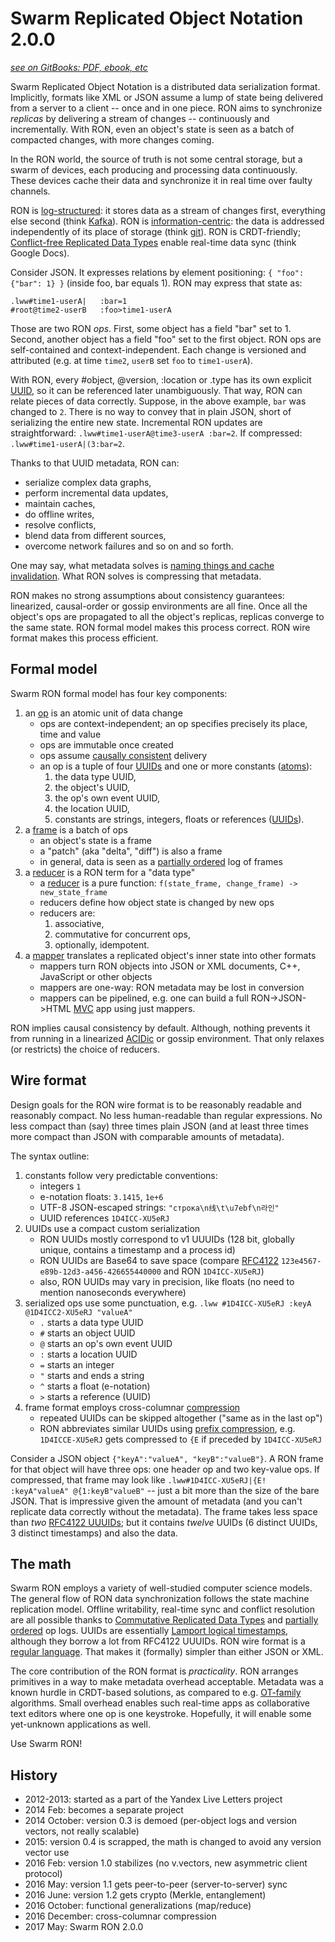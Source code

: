 # Swarm Replicated Object Notation 2.0.0 #
[*see on GitBooks: PDF, ebook, etc*](https://gritzko.gitbooks.io/swarm-the-protocol)

Swarm Replicated Object Notation is a distributed data serialization format.
Implicitly, formats like XML or JSON assume a lump of state being delivered from a server to a client -- once and in one piece.
RON aims to synchronize *replicas* by delivering a stream of changes -- continuously and incrementally.
With RON, even an object's state is seen as a batch of compacted changes, with more changes coming.

In the RON world, the source of truth is not some central storage, but a swarm of devices, each producing and processing data continuously.
These devices cache their data and synchronize it in real time over faulty channels.

RON is [log-structured][log]: it stores data as a stream of changes first, everything else second (think [Kafka][kafka]).
RON is [information-centric][icn]: the data is addressed independently of its place of storage (think [git][git]).
RON is CRDT-friendly; [Conflict-free Replicated Data Types][crdt] enable real-time data sync (think Google Docs).

Consider JSON. It expresses relations by element positioning:
`{ "foo": {"bar": 1} }` (inside foo, bar equals 1).
RON may express that state as:
```
.lww#time1-userA|   :bar=1
#root@time2-userB   :foo>time1-userA
```
Those are two RON *ops*.
First, some object has a field "bar" set to 1.
Second, another object has a field "foo" set to the first object.
RON ops are self-contained and context-independent.
Each change is versioned and attributed (e.g. at time `time2`, `userB` set `foo` to `time1-userA`).

With RON, every #object, @version, :location or .type has its own explicit [UUID](uid.md), so it can be referenced later unambiguously.
That way, RON can relate pieces of data correctly.
Suppose, in the above example, `bar` was changed to `2`.
There is no way to convey that in plain JSON, short of serializing the entire new state.
Incremental RON updates are straightforward: `.lww#time1-userA@time3-userA :bar=2`. If compressed: `.lww#time1-userA|(3:bar=2`.

Thanks to that UUID metadata, RON can:

* serialize complex data graphs,
* perform incremental data updates,
* maintain caches,
* do offline writes,
* resolve conflicts,
* blend data from different sources,
* overcome network failures and so on and so forth.

One may say, what metadata solves is [naming things and cache invalidation][2problems].
What RON solves is compressing that metadata.

RON makes no strong assumptions about consistency guarantees: linearized, causal-order or gossip environments are all fine.
Once all the object's ops are propagated to all the object's replicas, replicas converge to the same state.
RON formal model makes this process correct.
RON wire format makes this process efficient.


## Formal model

Swarm RON formal model has four key components:

1. an [op](op.md) is an atomic unit of data change
    * ops are context-independent; an op specifies precisely its place, time and value
    * ops are immutable once created
    * ops assume [causally consistent][causal] delivery
    * an op is a tuple of four [UUIDs](uid.md) and one or more constants ([atoms](op.md)):
        1. the data type UUID,
        2. the object's UUID,
        3. the op's own event UUID,
        4. the location UUID,
        5. constants are strings, integers, floats or references ([UUIDs](uid.md)).
2. a [frame](frame.md) is a batch of ops
    * an object's state is a frame
    * a "patch" (aka "delta", "diff") is also a frame
    * in general, data is seen as a [partially ordered][po] log of frames
3. a [reducer](reducer.md) is a RON term for a "data type"
    * a [reducer][re] is a pure function: `f(state_frame, change_frame) -> new_state_frame`
    * reducers define how object state is changed by new ops
    * reducers are:
        1. associative,
        2. commutative for concurrent ops,
        3. optionally, idempotent.
4. a [mapper](mapper.md) translates a replicated object's inner state into other formats
    * mappers turn RON objects into JSON or XML documents, C++, JavaScript or other objects
    * mappers are one-way: RON metadata may be lost in conversion
    * mappers can be pipelined, e.g. one can build a full RON->JSON->HTML [MVC][mvc] app using just mappers.

RON implies causal consistency by default.
Although, nothing prevents it from running in a linearized [ACIDic][peterb] or gossip environment.
That only relaxes (or restricts) the choice of reducers.

## Wire format

Design goals for the RON wire format is to be reasonably readable and reasonably compact.
No less human-readable than regular expressions.
No less compact than (say) three times plain JSON
(and at least three times more compact than JSON with comparable amounts of metadata).

The syntax outline:

1. constants follow very predictable conventions:
    * integers `1`
    * e-notation floats: `3.1415`, `1e+6`
    * UTF-8 JSON-escaped strings: `"строка\n线\t\u7ebf\n라인"`
    * UUID references `1D4ICC-XU5eRJ`
2. UUIDs use a compact custom serialization
    * RON UUIDs mostly correspond to v1 UUUIDs (128 bit, globally unique, contains a timestamp and a process id)
    * RON UUIDs are Base64 to save space (compare [RFC4122][rfc4122] `123e4567-e89b-12d3-a456-426655440000` and RON `1D4ICC-XU5eRJ`)
    * also, RON UUIDs may vary in precision, like floats (no need to mention nanoseconds everywhere)
3. serialized ops use some punctuation, e.g. `.lww #1D4ICC-XU5eRJ :keyA @1D4ICC2-XU5eRJ "valueA"`
    * `.` starts a data type UUID
    * `#` starts an object UUID
    * `@` starts an op's own event UUID
    * `:` starts a location UUID
    * `=` starts an integer
    * `"` starts and ends a string
    * `^` starts a float (e-notation)
    * `>` starts a reference (UUID)
4. frame format employs cross-columnar [compression](compression.md)
    * repeated UUIDs can be skipped altogether ("same as in the last op")
    * RON abbreviates similar UUIDs using [prefix compression](compression.md), e.g. `1D4ICCE-XU5eRJ` gets compressed to `{E` if preceded by `1D4ICC-XU5eRJ`

Consider a JSON object `{"keyA":"valueA", "keyB":"valueB"}`.
A RON frame for that object will have three ops: one header op and two key-value ops.
If compressed, that frame may look like
`.lww#1D4ICC-XU5eRJ|{E! :keyA"valueA" @{1:keyB"valueB"` -- just a bit more than the size of the bare JSON.
That is impressive given the amount of metadata (and you can't replicate data correctly without the metadata).
The frame takes less space than *two* [RFC4122 UUUIDs][rfc4122]; but it contains *twelve* UUIDs (6 distinct UUIDs, 3 distinct timestamps) and also the data.


## The math

Swarm RON employs a variety of well-studied computer science models.
The general flow of RON data synchronization follows the state machine replication model.
Offline writability, real-time sync and conflict resolution are all possible thanks to [Commutative Replicated Data Types][crdt] and [partially ordered][po] op logs.
UUIDs are essentially [Lamport logical timestamps][lamport], although they borrow a lot from RFC4122 UUUIDs.
RON wire format is a [regular language][regular].
That makes it (formally) simpler than either JSON or XML.


The core contribution of the RON format is *practicality*.
RON arranges primitives in a way to make metadata overhead acceptable.
Metadata was a known hurdle in CRDT-based solutions, as compared to e.g. [OT-family][ot] algorithms.
Small overhead enables such real-time apps as collaborative text editors where one op is one keystroke.
Hopefully, it will enable some yet-unknown applications as well.

Use Swarm RON!


## History

* 2012-2013: started as a part of the Yandex Live Letters project
* 2014 Feb: becomes a separate project
* 2014 October: version 0.3 is demoed (per-object logs and version vectors, not really scalable)
* 2015: version 0.4 is scrapped, the math is changed to avoid any version vector use
* 2016 Feb: version 1.0 stabilizes (no v.vectors, new asymmetric client protocol)
* 2016 May: version 1.1 gets peer-to-peer (server-to-server) sync
* 2016 June: version 1.2 gets crypto (Merkle, entanglement)
* 2016 October: functional generalizations (map/reduce)
* 2016 December: cross-columnar compression
* 2017 May: Swarm RON 2.0.0

[2sided]: http://lexicon.ft.com/Term?term=two_sided-markets
[super]: http://ilpubs.stanford.edu:8090/594/1/2003-33.pdf
[opbased]: http://haslab.uminho.pt/sites/default/files/ashoker/files/opbaseddais14.pdf
[cap]: https://www.infoq.com/articles/cap-twelve-years-later-how-the-rules-have-changed
[swarm]: https://gritzko.gitbooks.io/swarm-the-protocol/content/
[po]: https://en.wikipedia.org/wiki/Partially_ordered_set#Formal_definition
[crdt]: https://en.wikipedia.org/wiki/Conflict-free_replicated_data_type
[icn]: http://www.networkworld.com/article/3060243/internet/demystifying-the-information-centric-network.html
[kafka]: http://kafka.apache.org
[git]: https://git-scm.com
[log]: http://blog.notdot.net/2009/12/Damn-Cool-Algorithms-Log-structured-storage
[re]: https://blogs.msdn.microsoft.com/csliu/2009/11/10/mapreduce-in-functional-programming-parallel-processing-perspectives/
[rfc4122]: https://tools.ietf.org/html/rfc4122
[causal]: https://en.wikipedia.org/wiki/Causal_consistency
[UUID]: https://en.wikipedia.org/wiki/Universally_unique_identifier
[peterb]: https://martin.kleppmann.com/2014/11/isolation-levels.png
[regular]: https://en.wikipedia.org/wiki/Regular_language
[mvc]: https://en.wikipedia.org/wiki/Model–view–controller
[ot]: https://en.wikipedia.org/wiki/Operational_transformation
[lamport]: http://lamport.azurewebsites.net/pubs/time-clocks.pdf
[2problems]: https://martinfowler.com/bliki/TwoHardThings.html

